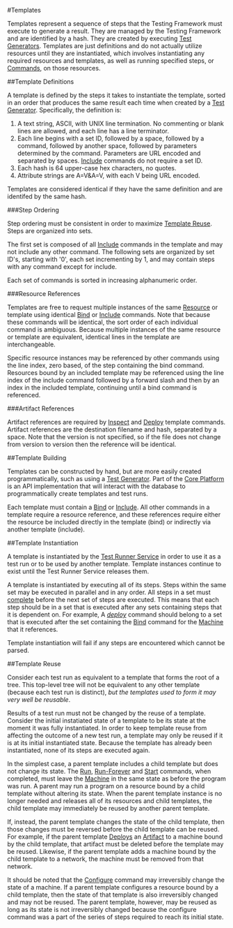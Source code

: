 #Templates

Templates represent a sequence of steps that the Testing Framework must execute to generate a result. They are managed by the Testing 
Framework and are identified by a hash. They are created by executing [Test Generators](test_generators.md). Templates are just definitions and 
do not actually utilize resources until they are instantiated, which involves instantiating any required resources and templates, as well as 
running specified steps, or [Commands](template_commands.md), on those resources.

##Template Definitions

A template is defined by the steps it takes to instantiate the template, sorted in an order that produces 
the same result each time when created by a [Test Generator](test_generators.md). Specifically, the definition is:

1.	A text string, ASCII, with UNIX line termination. No commenting or blank lines are allowed, and each line has a line terminator.
2.	Each line begins with a set ID, followed by a space, followed by a command, followed by another space, followed by parameters 
determined by the command. Parameters are URL encoded and separated by spaces. [Include](template_commands.md#include) commands 
do not require a set ID.
3.	Each hash is 64 upper-case hex characters, no quotes.
4.	Attribute strings are A=V&A=V, with each V being URL encoded.

Templates are considered identical if they have the same definition and are identifed by the same hash.

###Step Ordering

Step ordering must be consistent in order to maximize [Template Reuse](templates.md#template-reuse). Steps are organized into
sets. 

The first set is composed of all [Include](template_commands.md#include) commands in the template and may not include any other
command. The following sets are organized by set ID's, starting with '0', each set incrementing by 1, and may contain steps with 
any command except for include.

Each set of commands is sorted in increasing alphanumeric order.

###Resource References

Templates are free to request multiple instances of the same [Resource](resources.md) or template using identical [Bind](template_commands.md#bind)
or [Include](template_commands.md#include) commands. Note that because these commands will be identical, the sort order of each individual 
command is ambiguous. Because multiple instances of the same resource or template are equivalent, identical lines in the template are 
interchangeable.

Specific resource instances may be referenced by other commands using the line index, zero based, of the step containing the 
bind command. Resources bound by an included template may be referenced using the line index of the 
include command followed by a forward slash and then by an index in the included template, 
continuing until a bind command is referenced.

###Artifact References

Artifact references are required by [Inspect](template_commands.md#inspect) and [Deploy](template_commands.md#deploy) template commands. Artifact 
references are the destination filename and hash, separated by a space. Note that the version is not specified, 
so if the file does not change from version to version then the reference will be identical.

##Template Building

Templates can be constructed by hand, but are more easily created programmatically, such as using a 
[Test Generator](test_generators.md). Part of the [Core Platform](core_platform.md) is an API implementation that will interact 
with the database to programmatically create templates and test runs.

Each template must contain a [Bind](template_commands.md#bind) or [Include](template_commands.md#include). All other commands in a 
template require a resource reference, and these references require either the resource be 
included directly in the template (bind) or indirectly via another template 
(include).

##Template Instantiation

A template is instantiated by the [Test Runner Service](test_runner_service.md) in order to use it as a test run or to be used by 
another template. Template instances continue to exist until the Test Runner Service releases them. 

A template is instantiated by executing all of its steps. Steps within the same set may be executed in parallel and in any order. All steps
in a set must [complete](template_commands.md) before the next set of steps are executed. This means that each step should be in a 
set that is executed after any sets containing steps that it is dependent on. For example, A [*deploy*](template_commands.md#deploy) 
command should belong to a set that is executed after the set containing the [Bind](template_commands.md#bind) command for the 
[Machine](resources.md) that it references.

Template instantiation will fail if any steps are encountered which cannot be parsed.

##Template Reuse

Consider each test run as equivalent to a template that forms the root of a tree. This top-level tree will not be equivalent to any 
other template (because each test run is distinct), *but the templates used to form it may very well be reusable*.

Results of a test run must not be changed by the reuse of a template. Consider the initial instatiated state of a template to be its state at 
the moment it was fully instantiated. In order to keep template reuse from affecting the outcome of a new test run, a template may only
be reused if it is at its initial instantiated state. Because the template has already been instantiated, none of its steps are executed again.

In the simplest case, a parent template includes a child template but does not change its state. The [Run](template_commands.md#run), 
[Run-Forever](template_commands.md#run-forever) and [Start](template_commands.md#start) commands, when completed, must leave the 
[Machine](resources.md) in the same state as before the program was run. A parent may run a program on a resource bound by a child template 
without altering its state. When the parent template instance is no longer needed and releases all of its resources and child templates, the 
child template may immediately be reused by another parent template.

If, instead, the parent template changes the state of the child template, then those changes must be reversed before the child
template can be reused. For example, if the parent template [Deploys](template_commands.md#deploy) an [Artifact](artifacts.md)
to a machine bound by the child template, that artifact must be deleted before the template may be reused. Likewise, if the
parent template adds a machine bound by the child template to a network, the machine must be removed from that network.

It should be noted that the [Configure](template_commands.md#configure) command may irreversibly change the state of a
machine. If a parent template configures a resource bound by a child template, then the state of that template is also
irreversibly changed and may not be reused. The parent template, however, may be reused as long as its state is not irreversibly
changed because the configure command was a part of the series of steps required to reach its initial state.
